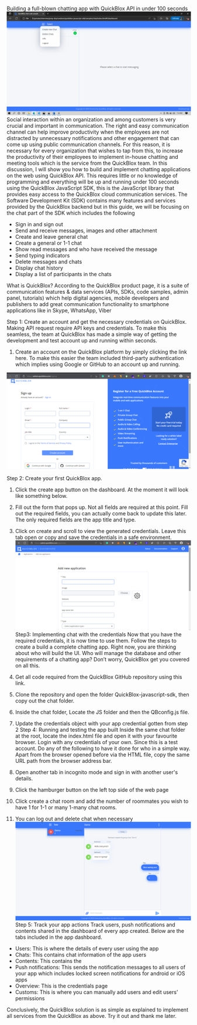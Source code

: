 Building a full-blown chatting app with QuickBlox API in under 100 seconds
![cover image](first-page-demo.png)
Social interaction within an organization and among customers is very crucial and important in communication. The right and easy communication channel can help improve productivity when the employees are not distracted by unnecessary notifications and other engagement that can come up using public communication channels. 
For this reason, it is necessary for every organization that wishes to tap from this, to increase the productivity of their employees to implement in-house chatting and meeting tools which is the service from the QuickBlox team. In this discussion, I will show you how to build and implement chatting applications on the web using QuickBlox API. 
This requires little or no knowledge of programming and everything will be up and running under 100 seconds using the QuickBlox JavaScript SDK, this is the JavaScript library that provides easy access to the QuickBlox cloud communication services. The Software Development Kit (SDK) contains many features and services provided by the QuickBlox backend but in this guide, we will be focusing on the chat part of the SDK which includes the following

- Sign in and sign out
- Send and receive messages, images and other attachment
- Create and leave  general chat
- Create a general or 1-1 chat
- Show read messages and who have received the message
- Send typing indicators
- Delete messages and chats
- Display chat history
- Display a list of participants in the chats


What is QuickBlox?
According to the QuickBlox product page, it is a suite of communication features & data services (APIs, SDKs, code samples, admin panel, tutorials) which help digital agencies, mobile developers and publishers to add great communication functionality to smartphone applications like in Skype, WhatsApp, Viber

Step 1:	Create an account and get the necessary credentials on QuickBlox.
Making API request require API keys and credentials. To make this seamless, the team at QuickBlox has made a simple way of getting the development and test account up and running within seconds. 
1.  Create an account on the QuickBlox platform by simply clicking the link here. To make this easier the team included third-party authentication which implies using Google or GitHub to an account up and running.


![signup form image](create-account.png)


Step 2:	Create your first QuickBlox app.
1.  Click the create app button on the dashboard. At the moment it will look like something below.
1.  Fill out the form that pops up. Not all fields are required at this point. Fill out the required fields, you can actually come back to update this later. The only required fields are the app title and type.
1.  Click on create and scroll to view the generated credentials. Leave this tab open or copy and save the credentials in a safe environment.
![create app image](create-app.png)
Step3:	Implementing chat with the credentials
Now that you have the required credentials, it is now time to use them. Follow the steps to create a build a complete chatting app. Right now, you are thinking about who will build the UI. Who will manage the database and other requirements of a chatting app? Don’t worry, QuickBlox get you covered on all this.

1.  Get all code required from the QuickBlox GitHub repository using this link.
1.  Clone the repository and open the folder QuickBlox-javascript-sdk, then copy out the chat folder.
1.  Inside the chat folder, Locate the JS folder and then the QBconfig.js file.
1.  Update the credentials object with your app credential gotten from step 2
Step 4:	Running and testing the app built
Inside the same chat folder at the root, locate the index.html file and open it with your favourite browser. Login with any credentials of your own. Since this is a test account. Do any of the following to have it done for who in a simple way.
Apart from the browser opened before via the HTML file, copy the same URL path from the browser address bar.
1.  Open another tab in incognito mode and sign in with another user's details.
2.  Click the hamburger button on the left top side of the web page
3.  Click create a chat room and add the number of roommates you wish to have 1 for 1-1 or many 1-many chat rooms.
4.  You can log out and delete chat when necessary
![chat page](chat-demo.png)
Step 5:	Track your app actions
Track users, push notifications and contents shared in the dashboard of every app created. Below are the tabs included in the app dashboard.
- Users: This is where the details of every user using the app
- Chats: This contains chat information of the app users
- Contents: This contains the 
- Push notifications: This sends the notification messages to all users of your app which includes locked screen notifications for android or iOS apps
- Overview: This is the credentials page
- Customs: This is where you can manually add users and edit users’ permissions

Conclusively, the QuickBlox solution is as simple as explained to implement all services from the QuickBlox as above. Try it out and thank me later.
